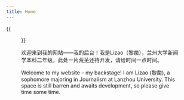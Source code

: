 ```yaml
---
title: Home
---
```


{{<figure src="images/1.jpg" title="先用这个图片试一下吧（" width="450">}}

欢迎来到我的网站——我的后台！我是Lizao（黎凿），兰州大学新闻学本科二年级。此处一片荒芜还待开发，请给时间一点时间。

Welcome to my website – my backstage!  I am Lizao (黎凿), a sophomore majoring in Journalism at Lanzhou University.  This space is still barren and awaits development, so please give time some time.